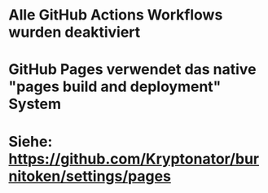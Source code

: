 # Alle GitHub Actions Workflows wurden deaktiviert
# GitHub Pages verwendet das native "pages build and deployment" System
# Siehe: https://github.com/Kryptonator/burnitoken/settings/pages
